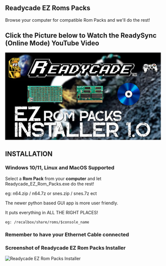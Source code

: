 

## Readycade EZ Roms Packs
Browse your computer for compatible Rom Packs and we'll do the rest!

## Click the Picture below to Watch the ReadySync (Online Mode) YouTube Video
[![EZ Rom Packs](EZ_Rom_Packs.jpg)](https://www.youtube.com/watch?v=R84ZMl-KkDI)

## INSTALLATION

### Windows 10/11, Linux and MacOS Supported

Select a **Rom Pack** from your **computer** and let Readycade_EZ_Rom_Packs.exe do the rest!

eg: n64.zip / n64.7z or snes.zip / snes.7z ect

The newer python based GUI app is more user friendly.

It puts everything in ALL THE RIGHT PLACES!
```
eg: /recalbox/share/roms/$console_name
```

### Remember to have your Ethernet Cable connected

### Screenshot of Readycade EZ Rom Packs Installer
![Readycade EZ Rom Packs Installer](https://github.com/readycade/readyroms/blob/master/readycade_rompacks.PNG)